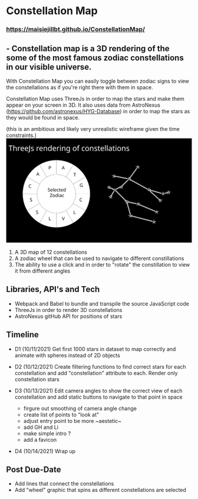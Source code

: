 # Constellation Map

### https://maisiejillbt.github.io/ConstellationMap/

## - Constellation map is a 3D rendering of the some of the most famous zodiac constellations in our visible universe. 

With Constellation Map you can easily toggle between zodiac signs to view the constellations as if you're right there with them in space.

Constellation Map uses ThreeJs in order to map the stars and make them appear on your screen in 3D. It also uses data from AstroNexus (https://github.com/astronexus/HYG-Database) in order to map the stars as they would be found in space. 

(this is an ambitious and likely very unrealistic wireframe given the time constraints.)
![](https://raw.githubusercontent.com/maisiejillbt/ConstellationMap/main/StarMap.svg)

1) A 3D map of 12 constellations 
2) A zodiac wheel that can be used to navigate to different constillations 
3) The ability to use a click and in order to "rotate" the constillation to view it from different angles 

## Libraries, API's and Tech 
- Webpack and Babel to bundle and transpile the source JavaScript code
- ThreeJs in order to render 3D constellations
- AstroNexus gitHub API for positions of stars

## Timeline 

- D1 (10/11/2021) Get first 1000 stars in dataset to map correctly and animate with spheres instead of 2D objects

- D2 (10/12/2021) Create filtering functions to find correct stars for each constellation and add "constellation" attribute to each. Render only constellation stars 

- D3 (10/13/2021) Edit camera angles to show the correct view of each constellation and add static buttons to navigate to that point in space 
    - firgure out smoothing of camera angle change
    - create list of points to "look at" 
    - adjust entry point to be more ~aestetic~
    - add GH and Li 
    - make simple intro ?
    - add a favicon

- D4 (10/14/2021) Wrap up 


## Post Due-Date 

 - Add lines that connect the constellations  
 - Add "wheel" graphic that spins as different constellations are selected  
